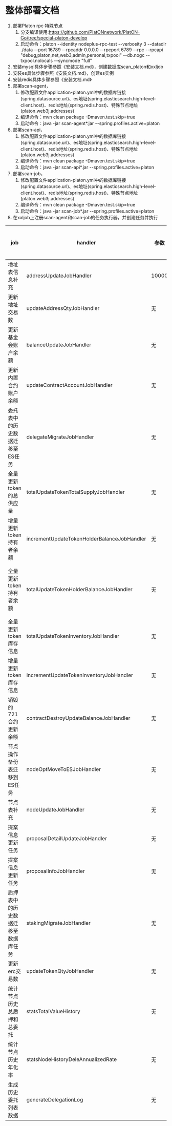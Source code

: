 # 整体部署文档

1. 部署Platon rpc 特殊节点
   1. 分支编译使用:https://github.com/PlatONnetwork/PlatON-Go/tree/special-platon-develop
   2. 启动命令：platon --identity nodeplus-rpc-test --verbosity 3 --datadir ./data --port 16789 --rpcaddr 0.0.0.0 --rpcport 6789 --rpc --rpcapi "debug,platon,net,web3,admin,personal,txpool"  --db.nogc --txpool.nolocals --syncmode "full"
2. 安装mysql具体步骤参照《安装文档.md》，创建数据库scan_platon和xxljob
3. 安装es具体步骤参照《安装文档.md》，创建es实例
4. 安装redis具体步骤参照《安装文档.md》
5. 部署scan-agent，
   1. 修改配置文件application-platon.yml中的数据库链接(spring.datasource.url)、es地址(spring.elasticsearch.high-level-client.host)、redis地址(spring.redis.host)、特殊节点地址(platon.web3j.addresses)
   2. 编译命令：mvn clean package -Dmaven.test.skip=true
   3. 启动命令：java -jar scan-agent*.jar --spring.profiles.active=platon
6. 部署scan-api，
   1. 修改配置文件application-platon.yml中的数据库链接(spring.datasource.url)、es地址(spring.elasticsearch.high-level-client.host)、redis地址(spring.redis.host)、特殊节点地址(platon.web3j.addresses)
   2. 编译命令：mvn clean package -Dmaven.test.skip=true
   3. 启动命令：java -jar scan-api*.jar --spring.profiles.active=platon
7. 部署scan-job，
   1. 修改配置文件application-platon.yml中的数据库链接(spring.datasource.url)、es地址(spring.elasticsearch.high-level-client.host)、redis地址(spring.redis.host)、特殊节点地址(platon.web3j.addresses)
   2. 编译命令：mvn clean package -Dmaven.test.skip=true
   3. 启动命令：java -jar scan-job*.jar --spring.profiles.active=platon
8. 在xxljob上注册scan-agent和scan-job的任务执行器，并创建任务并执行


| job                  | handler                                     | 参数    | 执行频率  | 备注                |
|----------------------| ------------------------------------------- |-------|-------|-------------------|
| 地址表信息补充              | addressUpdateJobHandler                     | 10000 | 20秒一次 | 增加了更新余额           |
| 更新地址交易数              | updateAddressQtyJobHandler                  | 无     | 30秒   |                   |
| 更新基金会账户余额            | balanceUpdateJobHandler                     | 无     | 6分钟   |                   |
| 更新内置合约账户余额           | updateContractAccountJobHandler             | 无     | 10秒   |                   |
| 委托表中的历史数据迁移至ES任务     | delegateMigrateJobHandler                   | 无     | 30秒   |                   |
| 全量更新token的总供应量       | totalUpdateTokenTotalSupplyJobHandler       | 无     | 5分    |                   |
| 增量更新token持有者余额       | incrementUpdateTokenHolderBalanceJobHandler | 无     | 4分    |                   |
| 全量更新token持有者余额       | totalUpdateTokenHolderBalanceJobHandler     | 无     | 1天    | 每次查询数据量由10改成了1000 |
| 全量更新token库存信息        | totalUpdateTokenInventoryJobHandler         | 无     | 1天    |                   |
| 增量更新token库存信息        | incrementUpdateTokenInventoryJobHandler     | 无     | 1小时   |                   |
| 销毁的721合约更新余额         | contractDestroyUpdateBalanceJobHandler      | 无     | 10分钟  |                   |
| 节点操作备份表迁移到ES任务       | nodeOptMoveToESJobHandler                   | 无     | 10分钟  |                   |
| 节点表补充                | nodeUpdateJobHandler                        | 无     | 1分钟   |                   |
| 提案信息更新任务             | proposalDetailUpdateJobHandler              | 无     | 15秒   |                   |
| 提案信息更新任务             | proposalInfoJobHandler                      | 无     | 15秒   |                   |
| 质押表中的历史数据迁移至数据库任务 | stakingMigrateJobHandler                    | 无     | 30秒   |                   |
| 更新erc交易数          | updateTokenQtyJobHandler                    | 无     | 5分钟   |                   |
| 统计节点历史总质押和总委托     | statsTotalValueHistory                      | 无     | 1天    | 新增job             |
| 统计节点历史年化率            | statsNodeHistoryDeleAnnualizedRate          | 无     | 1天    | 新增job             |
| 生成历史委托列表数据           | generateDelegationLog                       | 无     | 5分钟   | 新增job             |
